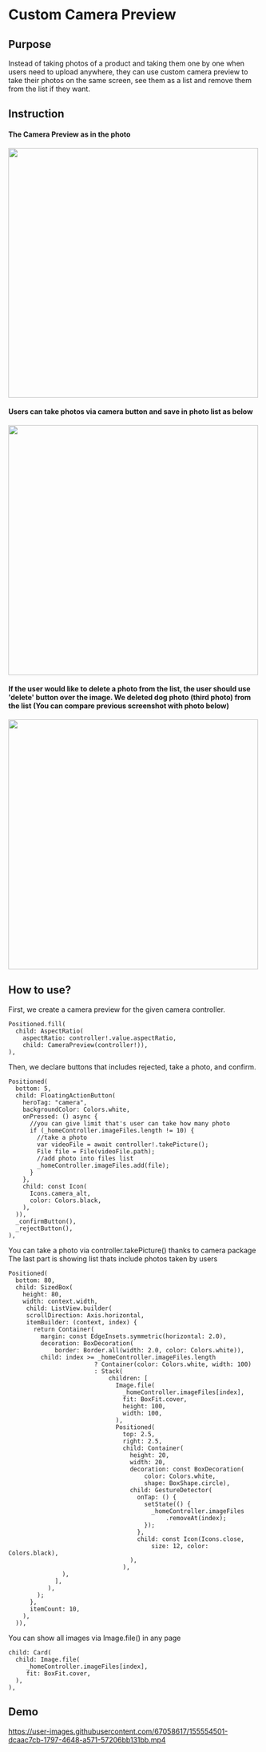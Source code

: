 # Custom Camera Preview

## Purpose

Instead of taking photos of a product and taking them one by one when users need to upload anywhere, they can use custom camera preview to take their photos on the same screen, see them as a list and remove them from the list if they want.

## Instruction

<h4> The Camera Preview as in the photo </h4>
<img src="https://user-images.githubusercontent.com/67058617/155558382-7808ba98-e020-46f7-9215-afbee122960c.png" height="500">
<h4> Users can take photos via camera button and save in photo list as below </h4>
<img src="https://user-images.githubusercontent.com/67058617/155558406-673e9075-28b7-48f0-a92f-288ef8233b31.png" height="500">
<h4>If the user would like to delete a photo from the list, the user should use 'delete' button over the image. We deleted dog photo (third photo) from the list (You can compare previous screenshot with photo below)</h4>
<img src="https://user-images.githubusercontent.com/67058617/155558430-8e5bb4dd-b362-4c94-822e-afdc491c452b.png" height="500">

## How to use?

First, we create a camera preview for the given camera controller.
```
Positioned.fill(
  child: AspectRatio(
    aspectRatio: controller!.value.aspectRatio,
    child: CameraPreview(controller!)),
),
```
Then, we declare buttons that includes rejected, take a photo, and confirm.
```
Positioned(
  bottom: 5,
  child: FloatingActionButton(
    heroTag: "camera",
    backgroundColor: Colors.white,
    onPressed: () async {
      //you can give limit that's user can take how many photo
      if (_homeController.imageFiles.length != 10) {
        //take a photo
        var videoFile = await controller!.takePicture();
        File file = File(videoFile.path);
        //add photo into files list
        _homeController.imageFiles.add(file);
      }
    },
    child: const Icon(
      Icons.camera_alt,
      color: Colors.black,
    ),
  )),
  _confirmButton(),
  _rejectButton(),
),
```
You can take a photo via controller.takePicture() thanks to camera package
The last part is showing list thats include photos taken by users
```
Positioned(
  bottom: 80,
  child: SizedBox(
    height: 80,
    width: context.width,
     child: ListView.builder(
     scrollDirection: Axis.horizontal,
     itemBuilder: (context, index) {
       return Container(
         margin: const EdgeInsets.symmetric(horizontal: 2.0),
         decoration: BoxDecoration(
             border: Border.all(width: 2.0, color: Colors.white)),
         child: index >= _homeController.imageFiles.length
                        ? Container(color: Colors.white, width: 100)
                        : Stack(
                            children: [
                              Image.file(
                                _homeController.imageFiles[index],
                                fit: BoxFit.cover,
                                height: 100,
                                width: 100,
                              ),
                              Positioned(
                                top: 2.5,
                                right: 2.5,
                                child: Container(
                                  height: 20,
                                  width: 20,
                                  decoration: const BoxDecoration(
                                      color: Colors.white,
                                      shape: BoxShape.circle),
                                  child: GestureDetector(
                                    onTap: () {
                                      setState(() {
                                        _homeController.imageFiles
                                            .removeAt(index);
                                      });
                                    },
                                    child: const Icon(Icons.close,
                                        size: 12, color: Colors.black),
                                  ),
                                ),
               ),
             ],
           ),
        );
      },
      itemCount: 10,
    ),
  )),

```
You can show all images via Image.file() in any page
```
child: Card(
  child: Image.file(
     _homeController.imageFiles[index],
     fit: BoxFit.cover,
  ),
),
```

## Demo

https://user-images.githubusercontent.com/67058617/155554501-dcaac7cb-1797-4648-a571-57206bb131bb.mp4

